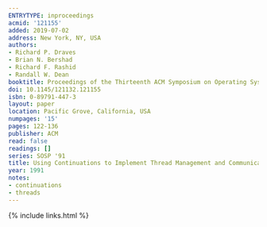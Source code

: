 ```yaml
---
ENTRYTYPE: inproceedings
acmid: '121155'
added: 2019-07-02
address: New York, NY, USA
authors:
- Richard P. Draves
- Brian N. Bershad
- Richard F. Rashid
- Randall W. Dean
booktitle: Proceedings of the Thirteenth ACM Symposium on Operating Systems Principles
doi: 10.1145/121132.121155
isbn: 0-89791-447-3
layout: paper
location: Pacific Grove, California, USA
numpages: '15'
pages: 122-136
publisher: ACM
read: false
readings: []
series: SOSP '91
title: Using Continuations to Implement Thread Management and Communication in Operating Systems
year: 1991
notes:
- continuations
- threads
---
```

{% include links.html %}
